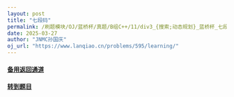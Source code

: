 ```yaml
---
layout: post
title: "七段码"
permalink: /刷题模块/OJ/蓝桥杯/真题/B组C++/11/div3_{搜索;动态规划}_蓝桥杯_七段码.md/
date: 2025-03-27
author: "JNMC孙国庆"
oj_url: "https://www.lanqiao.cn/problems/595/learning/"
---
```


#### [备用返回通道](../../README.md)
#### [转到题目](https://www.lanqiao.cn/problems/595/learning/)
